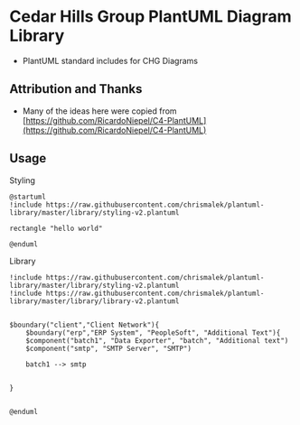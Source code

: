 # Cedar Hills Group PlantUML Diagram Library


- PlantUML standard includes for CHG Diagrams


## Attribution and Thanks


- Many of the ideas here were copied from [https://github.com/RicardoNiepel/C4-PlantUML](https://github.com/RicardoNiepel/C4-PlantUML)


## Usage

Styling

```plantuml
@startuml
!include https://raw.githubusercontent.com/chrismalek/plantuml-library/master/library/styling-v2.plantuml

rectangle "hello world"

@enduml
```



Library

```plantuml
!include https://raw.githubusercontent.com/chrismalek/plantuml-library/master/library/styling-v2.plantuml
!include https://raw.githubusercontent.com/chrismalek/plantuml-library/master/library/library-v2.plantuml


$boundary("client","Client Network"){
    $boundary("erp","ERP System", "PeopleSoft", "Additional Text"){
    $component("batch1", "Data Exporter", "batch", "Additional text")
    $component("smtp", "SMTP Server", "SMTP")
    
    batch1 --> smtp

  
}


@enduml
```